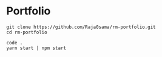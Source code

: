 # Portfolio

```
git clone https://github.com/Raja0sama/rm-portfolio.git
cd rm-portfolio

code .
yarn start | npm start
```

